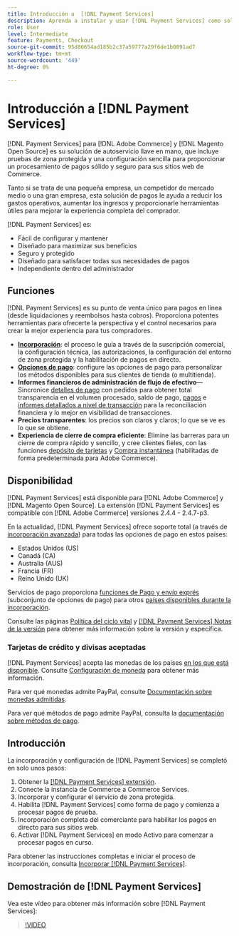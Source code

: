 ```yaml
---
title: Introducción a  [!DNL Payment Services]
description: Aprenda a instalar y usar [!DNL Payment Services] como solución de procesamiento de pagos segura, sólida y lista para usar para tus sitios web [!DNL Adobe Commerce] y [!DNL Magento Open Source] de.
role: User
level: Intermediate
feature: Payments, Checkout
source-git-commit: 95d86654ad185b2c37a59777a29f6de1b0091ad7
workflow-type: tm+mt
source-wordcount: '449'
ht-degree: 0%

---
```


# Introducción a [!DNL Payment Services]

[!DNL Payment Services] para [!DNL Adobe Commerce] y [!DNL Magento Open Source] es su solución de autoservicio llave en mano, que incluye pruebas de zona protegida y una configuración sencilla para proporcionar un procesamiento de pagos sólido y seguro para sus sitios web de Commerce.

Tanto si se trata de una pequeña empresa, un competidor de mercado medio o una gran empresa, esta solución de pagos le ayuda a reducir los gastos operativos, aumentar los ingresos y proporcionarle herramientas útiles para mejorar la experiencia completa del comprador.

[!DNL Payment Services] es:

* Fácil de configurar y mantener
* Diseñado para maximizar sus beneficios
* Seguro y protegido
* Diseñado para satisfacer todas sus necesidades de pagos
* Independiente dentro del administrador

## Funciones

[!DNL Payment Services] es su punto de venta único para pagos en línea (desde liquidaciones y reembolsos hasta cobros). Proporciona potentes herramientas para ofrecerte la perspectiva y el control necesarios para crear la mejor experiencia para tus compradores.

* [**Incorporación**](onboard.md): el proceso le guía a través de la suscripción comercial, la configuración técnica, las autorizaciones, la configuración del entorno de zona protegida y la habilitación de pagos en directo.
* [**Opciones de pago**](payments-options.md): configure las opciones de pago para personalizar los métodos disponibles para sus clientes de tienda (o multitienda).
* **Informes financieros de administración de flujo de efectivo**—Sincronice [detalles de pago](order-payment-status.md) con pedidos para obtener total transparencia en el volumen procesado, saldo de pago, [pagos](payouts.md) e [informes detallados a nivel de transacción](transactions.md) para la reconciliación financiera y lo mejor en visibilidad de transacciones.
* **Precios transparentes**: los precios son claros y claros; lo que se ve es lo que se obtiene.
* **Experiencia de cierre de compra eficiente**: Elimine las barreras para un cierre de compra rápido y sencillo, y cree clientes fieles, con las funciones [depósito de tarjetas](vaulting.md) y [Compra instantánea](https://experienceleague.adobe.com/docs/commerce-admin/stores-sales/point-of-purchase/checkout-instant-purchase.html) (habilitadas de forma predeterminada para Adobe Commerce).

## Disponibilidad

[!DNL Payment Services] está disponible para [!DNL Adobe Commerce] y [!DNL Magento Open Source]. La extensión [!DNL Payment Services] es compatible con [!DNL Adobe Commerce] versiones 2.4.4 - 2.4.7-p3.

En la actualidad, [!DNL Payment Services] ofrece soporte total (a través de [incorporación avanzada](../payment-services/production.md#advanced-onboarding)) para todas las opciones de pago en estos países:

* Estados Unidos (US)
* Canadá (CA)
* Australia (AUS)
* Francia (FR)
* Reino Unido (UK)

Servicios de pago proporciona [funciones de Pago y envío exprés](../payment-services/payments-options.md) (subconjunto de opciones de pago) para otros [países disponibles durante la incorporación](../payment-services/production.md#complete-merchant-onboarding).

Consulte las páginas [Política del ciclo vital](https://experienceleague.adobe.com/docs/commerce-operations/release/planning/lifecycle-policy.html) y [[!DNL Payment Services] Notas de la versión](release-notes.md) para obtener más información sobre la versión y específica.

### Tarjetas de crédito y divisas aceptadas

[!DNL Payment Services] acepta las monedas de los países [en los que está disponible](#availability). Consulte [Configuración de moneda](https://experienceleague.adobe.com/docs/commerce-admin/stores-sales/site-store/currency/currency-configuration.html) para obtener más información.

Para ver qué monedas admite PayPal, consulte [Documentación sobre monedas admitidas](https://developer.paypal.com/docs/reports/reference/paypal-supported-currencies/).

Para ver qué métodos de pago admite PayPal, consulta la [documentación sobre métodos de pago](https://developer.paypal.com/docs/checkout/payment-methods/).

## Introducción

La incorporación y configuración de [!DNL Payment Services] se completó en solo unos pasos:

1. Obtener la [[!DNL Payment Services] extensión](install.md).
1. Conecte la instancia de Commerce a Commerce Services.
1. Incorporar y configurar el servicio de zona protegida.
1. Habilita [!DNL Payment Services] como forma de pago y comienza a procesar pagos de prueba.
1. Incorporación completa del comerciante para habilitar los pagos en directo para sus sitios web.
1. Activar [!DNL Payment Services] en modo Activo para comenzar a procesar pagos en curso.

Para obtener las instrucciones completas e iniciar el proceso de incorporación, consulta [Incorporar [!DNL Payment Services]](onboard.md).

## Demostración de [!DNL Payment Services]

Vea este vídeo para obtener más información sobre [!DNL Payment Services]:

>[!VIDEO](https://video.tv.adobe.com/v/343990?quality=12)

